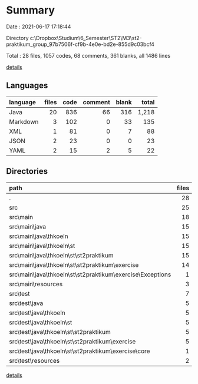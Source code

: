 # Summary

Date : 2021-06-17 17:18:44

Directory c:\Dropbox\Studium\6_Semester\ST2\M3\st2-praktikum_group_97b7506f-cf9b-4e0e-bd2e-855d9c03bcf4

Total : 28 files,  1057 codes, 68 comments, 361 blanks, all 1486 lines

[details](details.md)

## Languages
| language | files | code | comment | blank | total |
| :--- | ---: | ---: | ---: | ---: | ---: |
| Java | 20 | 836 | 66 | 316 | 1,218 |
| Markdown | 3 | 102 | 0 | 33 | 135 |
| XML | 1 | 81 | 0 | 7 | 88 |
| JSON | 2 | 23 | 0 | 0 | 23 |
| YAML | 2 | 15 | 2 | 5 | 22 |

## Directories
| path | files | code | comment | blank | total |
| :--- | ---: | ---: | ---: | ---: | ---: |
| . | 28 | 1,057 | 68 | 361 | 1,486 |
| src | 25 | 896 | 68 | 318 | 1,282 |
| src\main | 18 | 595 | 66 | 232 | 893 |
| src\main\java | 15 | 558 | 64 | 230 | 852 |
| src\main\java\thkoeln | 15 | 558 | 64 | 230 | 852 |
| src\main\java\thkoeln\st | 15 | 558 | 64 | 230 | 852 |
| src\main\java\thkoeln\st\st2praktikum | 15 | 558 | 64 | 230 | 852 |
| src\main\java\thkoeln\st\st2praktikum\exercise | 14 | 549 | 60 | 225 | 834 |
| src\main\java\thkoeln\st\st2praktikum\exercise\Exceptions | 1 | 6 | 0 | 3 | 9 |
| src\main\resources | 3 | 37 | 2 | 2 | 41 |
| src\test | 7 | 301 | 2 | 86 | 389 |
| src\test\java | 5 | 278 | 2 | 86 | 366 |
| src\test\java\thkoeln | 5 | 278 | 2 | 86 | 366 |
| src\test\java\thkoeln\st | 5 | 278 | 2 | 86 | 366 |
| src\test\java\thkoeln\st\st2praktikum | 5 | 278 | 2 | 86 | 366 |
| src\test\java\thkoeln\st\st2praktikum\exercise | 5 | 278 | 2 | 86 | 366 |
| src\test\java\thkoeln\st\st2praktikum\exercise\core | 1 | 55 | 2 | 23 | 80 |
| src\test\resources | 2 | 23 | 0 | 0 | 23 |

[details](details.md)